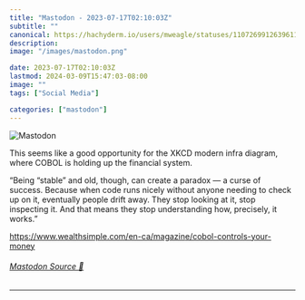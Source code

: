 ```yaml
---
title: "Mastodon - 2023-07-17T02:10:03Z"
subtitle: ""
canonical: https://hachyderm.io/users/mweagle/statuses/110726991263961188
description:
image: "/images/mastodon.png"

date: 2023-07-17T02:10:03Z
lastmod: 2024-03-09T15:47:03-08:00
image: ""
tags: ["Social Media"]

categories: ["mastodon"]
---
```

![Mastodon](/images/mastodon.png)

<p>This seems like a good opportunity for the XKCD modern infra diagram, where COBOL is holding up the financial system. </p><p>“Being “stable” and old, though, can create a paradox — a curse of success. Because when code runs nicely without anyone needing to check up on it, eventually people drift away. They stop looking at it, stop inspecting it. And that means they stop understanding how, precisely, it works.”</p><p><a href="https://www.wealthsimple.com/en-ca/magazine/cobol-controls-your-money" target="_blank" rel="nofollow noopener noreferrer" translate="no"><span class="invisible">https://www.</span><span class="ellipsis">wealthsimple.com/en-ca/magazin</span><span class="invisible">e/cobol-controls-your-money</span></a></p>


###### [Mastodon Source 🐘](https://hachyderm.io/@mweagle/110726991263961188)

___
